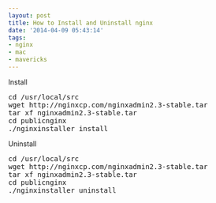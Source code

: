 ```yaml
---
layout: post
title: How to Install and Uninstall nginx
date: '2014-04-09 05:43:14'
tags:
- nginx
- mac
- mavericks
---
```


Install
<pre class="brush: shell;">
cd /usr/local/src
wget http://nginxcp.com/nginxadmin2.3-stable.tar
tar xf nginxadmin2.3-stable.tar
cd publicnginx
./nginxinstaller install
</pre>

Uninstall
<pre class="brush: shell;">
cd /usr/local/src
wget http://nginxcp.com/nginxadmin2.3-stable.tar
tar xf nginxadmin2.3-stable.tar
cd publicnginx
./nginxinstaller uninstall
</pre>